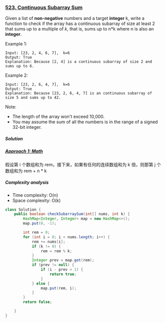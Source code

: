 ### [523. Continuous Subarray Sum](https://leetcode.com/problems/continuous-subarray-sum/)


Given a list of **non-negative** numbers and a target **integer** k, write a function to check if the array has a continuous subarray of size at least 2 that sums up to a multiple of *k*, that is, sums up to n*k where n is also an **integer**.

 

Example 1:
```
Input: [23, 2, 4, 6, 7],  k=6
Output: True
Explanation: Because [2, 4] is a continuous subarray of size 2 and sums up to 6.
```
Example 2:
```
Input: [23, 2, 6, 4, 7],  k=6
Output: True
Explanation: Because [23, 2, 6, 4, 7] is an continuous subarray of size 5 and sums up to 42.
``` 

Note:

- The length of the array won't exceed 10,000.
- You may assume the sum of all the numbers is in the range of a signed 32-bit integer.


##### Solution

##### [Approach 1: Math](https://leetcode.com/problems/continuous-subarray-sum/discuss/150330/Math-behind-the-solutions)
假设第 i 个数组和为 rem，接下来，如果有任何的连续数组和为 k 倍，则那第 j 个数组和为 rem + n * k 

##### Complexity analysis
- Time complexity: O(n)
- Space complexity: O(k)

```java
class Solution {
    public boolean checkSubarraySum(int[] nums, int k) {
        HashMap<Integer, Integer> map = new HashMap<>();
        map.put(0, -1);

        int rem = 0;
        for (int i = 0; i < nums.length; i++) {
            rem += nums[i];
            if (k != 0) {
                rem = rem % k;
            }
            Integer prev = map.get(rem);
            if (prev != null) {
                if (i - prev > 1) {
                    return true;
                }
            } else {
                map.put(rem, i);
            }
        }
        return false;

    }
}
```